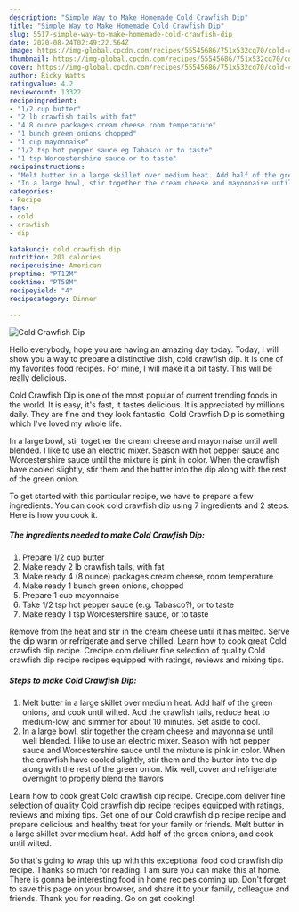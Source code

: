 ```yaml
---
description: "Simple Way to Make Homemade Cold Crawfish Dip"
title: "Simple Way to Make Homemade Cold Crawfish Dip"
slug: 5517-simple-way-to-make-homemade-cold-crawfish-dip
date: 2020-08-24T02:49:22.564Z
image: https://img-global.cpcdn.com/recipes/55545686/751x532cq70/cold-crawfish-dip-recipe-main-photo.jpg
thumbnail: https://img-global.cpcdn.com/recipes/55545686/751x532cq70/cold-crawfish-dip-recipe-main-photo.jpg
cover: https://img-global.cpcdn.com/recipes/55545686/751x532cq70/cold-crawfish-dip-recipe-main-photo.jpg
author: Ricky Watts
ratingvalue: 4.2
reviewcount: 13322
recipeingredient:
- "1/2 cup butter"
- "2 lb crawfish tails with fat"
- "4 8 ounce packages cream cheese room temperature"
- "1 bunch green onions chopped"
- "1 cup mayonnaise"
- "1/2 tsp hot pepper sauce eg Tabasco or to taste"
- "1 tsp Worcestershire sauce or to taste"
recipeinstructions:
- "Melt butter in a large skillet over medium heat. Add half of the green onions, and cook until wilted. Add the crawfish tails, reduce heat to medium-low, and simmer for about 10 minutes. Set aside to cool."
- "In a large bowl, stir together the cream cheese and mayonnaise until well blended. I like to use an electric mixer. Season with hot pepper sauce and Worcestershire sauce until the mixture is pink in color. When the crawfish have cooled slightly, stir them and the butter into the dip along with the rest of the green onion. Mix well, cover and refrigerate overnight to properly blend the flavors"
categories:
- Recipe
tags:
- cold
- crawfish
- dip

katakunci: cold crawfish dip 
nutrition: 201 calories
recipecuisine: American
preptime: "PT12M"
cooktime: "PT58M"
recipeyield: "4"
recipecategory: Dinner

---
```



![Cold Crawfish Dip](https://img-global.cpcdn.com/recipes/55545686/751x532cq70/cold-crawfish-dip-recipe-main-photo.jpg)

Hello everybody, hope you are having an amazing day today. Today, I will show you a way to prepare a distinctive dish, cold crawfish dip. It is one of my favorites food recipes. For mine, I will make it a bit tasty. This will be really delicious.

Cold Crawfish Dip is one of the most popular of current trending foods in the world. It is easy, it's fast, it tastes delicious. It is appreciated by millions daily. They are fine and they look fantastic. Cold Crawfish Dip is something which I've loved my whole life.

In a large bowl, stir together the cream cheese and mayonnaise until well blended. I like to use an electric mixer. Season with hot pepper sauce and Worcestershire sauce until the mixture is pink in color. When the crawfish have cooled slightly, stir them and the butter into the dip along with the rest of the green onion.


To get started with this particular recipe, we have to prepare a few ingredients. You can cook cold crawfish dip using 7 ingredients and 2 steps. Here is how you cook it.

<!--inarticleads1-->

##### The ingredients needed to make Cold Crawfish Dip:

1. Prepare 1/2 cup butter
1. Make ready 2 lb crawfish tails, with fat
1. Make ready 4 (8 ounce) packages cream cheese, room temperature
1. Make ready 1 bunch green onions, chopped
1. Prepare 1 cup mayonnaise
1. Take 1/2 tsp hot pepper sauce (e.g. Tabasco?), or to taste
1. Make ready 1 tsp Worcestershire sauce, or to taste


Remove from the heat and stir in the cream cheese until it has melted. Serve the dip warm or refrigerate and serve chilled. Learn how to cook great Cold crawfish dip recipe. Crecipe.com deliver fine selection of quality Cold crawfish dip recipe recipes equipped with ratings, reviews and mixing tips. 

<!--inarticleads2-->

##### Steps to make Cold Crawfish Dip:

1. Melt butter in a large skillet over medium heat. Add half of the green onions, and cook until wilted. Add the crawfish tails, reduce heat to medium-low, and simmer for about 10 minutes. Set aside to cool.
1. In a large bowl, stir together the cream cheese and mayonnaise until well blended. I like to use an electric mixer. Season with hot pepper sauce and Worcestershire sauce until the mixture is pink in color. When the crawfish have cooled slightly, stir them and the butter into the dip along with the rest of the green onion. Mix well, cover and refrigerate overnight to properly blend the flavors


Learn how to cook great Cold crawfish dip recipe. Crecipe.com deliver fine selection of quality Cold crawfish dip recipe recipes equipped with ratings, reviews and mixing tips. Get one of our Cold crawfish dip recipe recipe and prepare delicious and healthy treat for your family or friends. Melt butter in a large skillet over medium heat. Add half of the green onions, and cook until wilted. 

So that's going to wrap this up with this exceptional food cold crawfish dip recipe. Thanks so much for reading. I am sure you can make this at home. There is gonna be interesting food in home recipes coming up. Don't forget to save this page on your browser, and share it to your family, colleague and friends. Thank you for reading. Go on get cooking!
